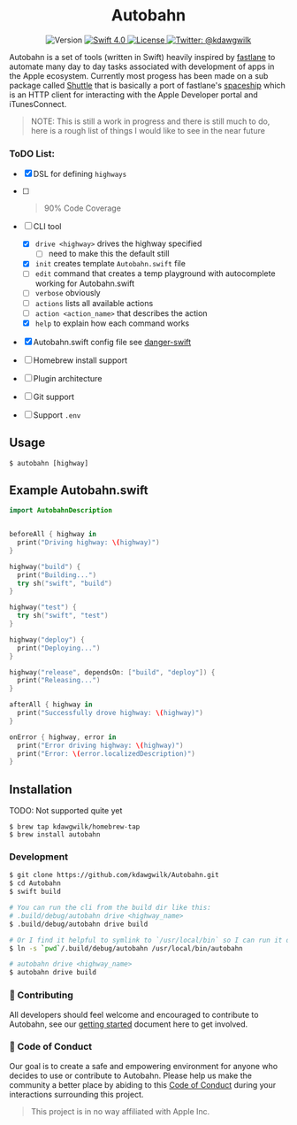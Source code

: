 
<h1 align="center">Autobahn</h1>

<p align="center">
    <!-- <a href="https://travis-ci.org/kdawgwilk/Autobahn/branches">
        <img src="https://img.shields.io/travis/kdawgwilk/Autobahn.svg" alt="Travis status" />
    </a> -->
    <!-- <a href="https://travis-ci.org/kdawgwilk/Autobahn/branches">
        <img src="https://img.shields.io/circleci/project/github/kdawgwilk/Autobahn.svg" alt="CircleCI status" />
    </a> -->
    <!-- <a href=""> -->
        <!-- <img src="https://img.shields.io/codecov/c/github/kdawgwilk/Autobahn.svg" alt="Code coverage" /> -->
    <!-- </a> -->
    <img src="https://img.shields.io/badge/version-0.1.0-blue.svg" alt="Version" />
    <a href="https://swift.org">
        <img src="http://img.shields.io/badge/swift-4.0-brightgreen.svg" alt="Swift 4.0">
    </a>
    <!-- <a href="https://kdawgwilk.github.com/autobahn/docs">
        <img src="http://img.shields.io/badge/read_the-docs-lightgrey.svg" alt="Docs">
    </a> -->
    <a href="https://github.com/kdawgwilk/Autobahn/blob/master/LICENSE">
        <img src="https://img.shields.io/badge/license-MIT-green.svg" alt="License" />
    </a>
    <a href="https://twitter.com/kdawgwilk">
        <img src="https://img.shields.io/badge/contact-@Kdawgwilk-blue.svg" alt="Twitter: @kdawgwilk" />
    </a>
</p>

Autobahn is a set of tools (written in Swift) heavily inspired by [fastlane](https://github.com/fastlane/fastlane) to automate many day to day tasks associated with development of apps in the Apple ecosystem.  Currently most progess has been made on a sub package called [Shuttle](https://github.com/kdawgwilk/Shuttle) that is basically a port of fastlane's [spaceship](https://github.com/fastlane/fastlane/tree/master/spaceship) which is an HTTP client for interacting with the Apple Developer portal and iTunesConnect.

>NOTE: This is still a work in progress and there is still much to do, here is a rough list of things I would like to see in the near future

### ToDO List:

- [x] DSL for defining `highways`
- [ ] >90% Code Coverage
- [ ] CLI tool
  - [x] `drive <highway>` drives the highway specified
    - [ ] need to make this the default still
  - [x] `init` creates template `Autobahn.swift` file
  - [ ] `edit` command that creates a temp playground with autocomplete working for Autobahn.swift
  - [ ] `verbose` obviously
  - [ ] `actions` lists all available actions
  - [ ] `action <action_name>` that describes the action
  - [x] `help` to explain how each command works
- [x] Autobahn.swift config file see [danger-swift](https://github.com/danger/danger-swift)
- [ ] Homebrew install support
- [ ] Plugin architecture
- [ ] Git support
- [ ] Support `.env`


## Usage

```
$ autobahn [highway]
```

## Example Autobahn.swift

```swift
import AutobahnDescription


beforeAll { highway in
  print("Driving highway: \(highway)")
}

highway("build") {
  print("Building...")
  try sh("swift", "build")
}

highway("test") {
  try sh("swift", "test")
}

highway("deploy") {
  print("Deploying...")
}

highway("release", dependsOn: ["build", "deploy"]) {
  print("Releasing...")
}

afterAll { highway in
  print("Successfully drove highway: \(highway)")
}

onError { highway, error in
  print("Error driving highway: \(highway)")
  print("Error: \(error.localizedDescription)")
}
```

## Installation

TODO: Not supported quite yet

```
$ brew tap kdawgwilk/homebrew-tap
$ brew install autobahn
```

### Development

```sh
$ git clone https://github.com/kdawgwilk/Autobahn.git
$ cd Autobahn
$ swift build

# You can run the cli from the build dir like this:
# .build/debug/autobahn drive <highway_name>
$ .build/debug/autobahn drive build

# Or I find it helpful to symlink to `/usr/local/bin` so I can run it directly
$ ln -s `pwd`/.build/debug/autobahn /usr/local/bin/autobahn

# autobahn drive <highway_name>
$ autobahn drive build
```

### 🚀 Contributing

All developers should feel welcome and encouraged to contribute to Autobahn, see our [getting started](/CONTRIBUTING.md) document here to get involved.

### 💙 Code of Conduct

Our goal is to create a safe and empowering environment for anyone who decides to use or contribute to Autobahn. Please help us make the community a better place by abiding to this [Code of Conduct](/CODE_OF_CONDUCT.md) during your interactions surrounding this project.

> This project is in no way affiliated with Apple Inc.